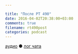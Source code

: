 ```yaml
---

title: "После РТ 490"
date: 2016-04-02T20:38:00+03:00
comments: true
filename: rt490post
categories: podcast
---
```


[аудио](http://cdn.radio-t.com/rt490post.mp3) ● [лог чата ](http://chat.radio-t.com/logs/radio-t-490.html)
<audio src="http://cdn.radio-t.com/rt490post.mp3" preload="none"></audio>

